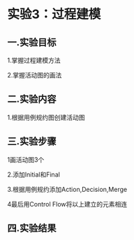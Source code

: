 # 实验3：过程建模

## 一.实验目标

1.掌握过程建模方法

2.掌握活动图的画法

## 二.实验内容

1.根据用例规约图创建活动图

## 三.实验步骤

1画活动图3个

2.添加Initial和Final

3.根据用例规约添加Action,Decision,Merge

4最后用Control Flow将以上建立的元素相连

## 四.实验结果

